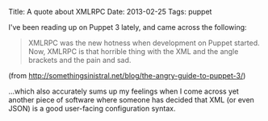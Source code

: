 Title: A quote about XMLRPC
Date: 2013-02-25
Tags: puppet

I've been reading up on Puppet 3 lately, and came across the
following:

> XMLRPC was the new hotness when development on Puppet started. Now,
> XMLRPC is that horrible thing with the XML and the angle brackets and
> the pain and sad.

(from <http://somethingsinistral.net/blog/the-angry-guide-to-puppet-3/>)

...which also accurately sums up my feelings when I come across yet
another piece of software where someone has decided that XML (or even
JSON) is a good user-facing configuration syntax.

